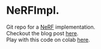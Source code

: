 # NeRFImpl. 
Git repo for a [NeRF](https://arxiv.org/pdf/2003.08934.pdf) implementation.   
Checkout the blog post [here](http://www.peterstefek.me/nerf).   
Play with this code on colab [here](https://colab.research.google.com/drive/1Z5QlXSBfYhF1VNBP1uUA5RTuTqqngxvq?usp=sharing).   
